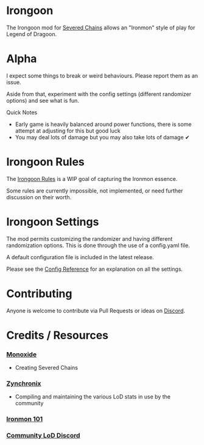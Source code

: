 # Irongoon

The Irongoon mod for [Severed Chains](https://github.com/Legend-of-Dragoon-Modding/Legend-of-Dragoon-Java) allows an "Ironmon" style of play for Legend of Dragoon.

# Alpha
I expect some things to break or weird behaviours. Please report them as an issue.

Aside from that, experiment with the config settings (different randomizer options) and see what is fun.

Quick Notes

- Early game is heavily balanced around power functions, there is some attempt at adjusting for this but good luck
- You may deal lots of damage but you may also take lots of damage ✔
# Irongoon Rules
The [Irongoon Rules](https://gist.github.com/Ink230/76197fd8251de5e0927d99077e0c1124) is a WIP goal of capturing the Ironmon essence.

Some rules are currently impossible, not implemented, or need further discussion on their worth.

# Irongoon Settings

The mod permits customizing the randomizer and having different randomization options. This is done through the use of a config.yaml file.

A default configuration file is included in the latest release.

Please see the [Config Reference](https://github.com/Ink230/irongoon/wiki/Config-Reference) for an explanation on all the settings.


# Contributing

Anyone is welcome to contribute via Pull Requests or ideas on [Discord](https://discord.gg/legendofdragoon).

# Credits / Resources

### [Monoxide](https://github.com/LordMonoxide)

- Creating Severed Chains

### [Zynchronix](https://github.com/Zychronix)

- Compiling and maintaining the various LoD stats in use by the community

### [Ironmon 101](https://gist.github.com/valiant-code/adb18d248fa0fae7da6b639e2ee8f9c1)

### [Community LoD Discord]()